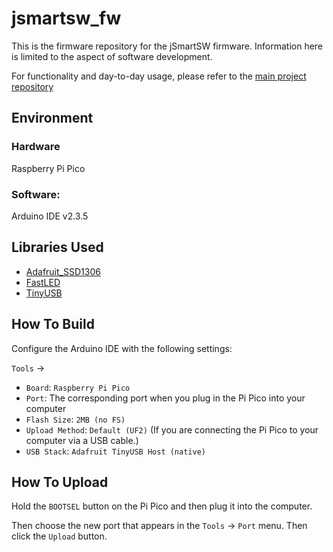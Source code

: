 # jsmartsw_fw

This is the firmware repository for the jSmartSW firmware. Information here is limited to the aspect of software development.

For functionality and day-to-day usage, please refer to the [main project repository](https://github.com/jeffqchen/jSmartSW)

## Environment

### Hardware
Raspberry Pi Pico

### Software:
Arduino IDE v2.3.5

## Libraries Used

- [Adafruit_SSD1306](https://github.com/adafruit/Adafruit_SSD1306)
- [FastLED](https://github.com/FastLED/FastLED)
- [TinyUSB](https://github.com/hathach/tinyusb)

## How To Build

Configure the Arduino IDE with the following settings:

`Tools` ->
- `Board`: `Raspberry Pi Pico`
- `Port`: The corresponding port when you plug in the Pi Pico into your computer
- `Flash Size`: `2MB (no FS)`
- `Upload Method`: `Default (UF2)` (If you are connecting the Pi Pico to your computer via a USB cable.)
- `USB Stack`: `Adafruit TinyUSB Host (native)`

## How To Upload

Hold the `BOOTSEL` button on the Pi Pico and then plug it into the computer.

Then choose the new port that appears in the `Tools` -> `Port` menu. Then click the `Upload` button.
